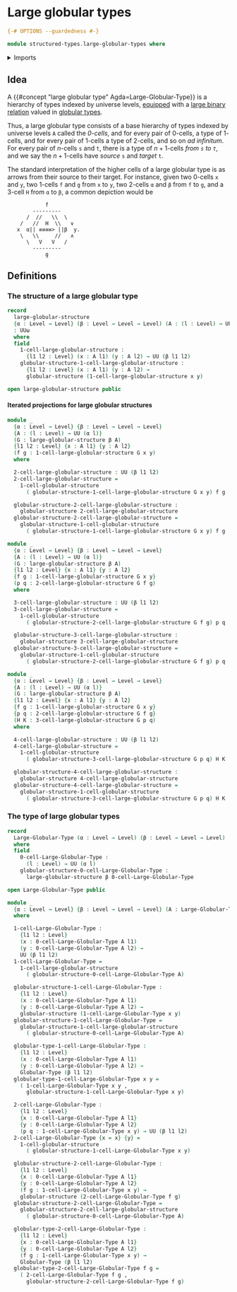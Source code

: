 # Large globular types

```agda
{-# OPTIONS --guardedness #-}

module structured-types.large-globular-types where
```

<details><summary>Imports</summary>

```agda
open import elementary-number-theory.multiplication-natural-numbers
open import elementary-number-theory.natural-numbers

open import foundation.dependent-pair-types
open import foundation.equivalences
open import foundation.identity-types
open import foundation.iterated-dependent-product-types
open import foundation.telescopes
open import foundation.universe-levels

open import structured-types.globular-types
```

</details>

## Idea

A {{#concept "large globular type" Agda=Large-Globular-Type}} is a hierarchy of
types indexed by universe levels, [equipped](foundation.structure.md) with a
[large binary relation](foundation.large-binary-relations.md) valued in
[globular types](structured-types.globular-types.md).

Thus, a large globular type consists of a base hierarchy of types indexed by
universe levels `A` called the _$0$-cells_, and for every pair of $0$-cells, a
type of $1$-cells, and for every pair of $1$-cells a type of $2$-cells, and so
on _ad infinitum_. For every pair of $n$-cells `s` and `t`, there is a type of
$n+1$-cells _from `s` to `t`_, and we say the $n+1$-cells have _source_ `s` and
_target_ `t`.

The standard interpretation of the higher cells of a large globular type is as
arrows from their source to their target. For instance, given two $0$-cells `x`
and `y`, two $1$-cells `f` and `g` from `x` to `y`, two $2$-cells `α` and `β`
from `f` to `g`, and a $3$-cell `H` from `α` to `β`, a common depiction would be

```text
            f
        ---------
      /  //   \\  \
    /   //  H  \\   ∨
   x  α|| ≡≡≡≡> ||β  y.
    \   \\     //   ∧
      \   V   V   /
        ---------
            g
```

## Definitions

### The structure of a large globular type

```agda
record
  large-globular-structure
  {α : Level → Level} (β : Level → Level → Level) (A : (l : Level) → UU (α l))
  : UUω
  where
  field
    1-cell-large-globular-structure :
      {l1 l2 : Level} (x : A l1) (y : A l2) → UU (β l1 l2)
    globular-structure-1-cell-large-globular-structure :
      {l1 l2 : Level} (x : A l1) (y : A l2) →
      globular-structure (1-cell-large-globular-structure x y)

open large-globular-structure public
```

#### Iterated projections for large globular structures

```agda
module _
  {α : Level → Level} {β : Level → Level → Level}
  {A : (l : Level) → UU (α l)}
  (G : large-globular-structure β A)
  {l1 l2 : Level} {x : A l1} {y : A l2}
  (f g : 1-cell-large-globular-structure G x y)
  where

  2-cell-large-globular-structure : UU (β l1 l2)
  2-cell-large-globular-structure =
    1-cell-globular-structure
      ( globular-structure-1-cell-large-globular-structure G x y) f g

  globular-structure-2-cell-large-globular-structure :
    globular-structure 2-cell-large-globular-structure
  globular-structure-2-cell-large-globular-structure =
    globular-structure-1-cell-globular-structure
      ( globular-structure-1-cell-large-globular-structure G x y) f g

module _
  {α : Level → Level} {β : Level → Level → Level}
  {A : (l : Level) → UU (α l)}
  (G : large-globular-structure β A)
  {l1 l2 : Level} {x : A l1} {y : A l2}
  {f g : 1-cell-large-globular-structure G x y}
  (p q : 2-cell-large-globular-structure G f g)
  where

  3-cell-large-globular-structure : UU (β l1 l2)
  3-cell-large-globular-structure =
    1-cell-globular-structure
      ( globular-structure-2-cell-large-globular-structure G f g) p q

  globular-structure-3-cell-large-globular-structure :
    globular-structure 3-cell-large-globular-structure
  globular-structure-3-cell-large-globular-structure =
    globular-structure-1-cell-globular-structure
      ( globular-structure-2-cell-large-globular-structure G f g) p q

module _
  {α : Level → Level} {β : Level → Level → Level}
  {A : (l : Level) → UU (α l)}
  (G : large-globular-structure β A)
  {l1 l2 : Level} {x : A l1} {y : A l2}
  {f g : 1-cell-large-globular-structure G x y}
  {p q : 2-cell-large-globular-structure G f g}
  (H K : 3-cell-large-globular-structure G p q)
  where

  4-cell-large-globular-structure : UU (β l1 l2)
  4-cell-large-globular-structure =
    1-cell-globular-structure
      ( globular-structure-3-cell-large-globular-structure G p q) H K

  globular-structure-4-cell-large-globular-structure :
    globular-structure 4-cell-large-globular-structure
  globular-structure-4-cell-large-globular-structure =
    globular-structure-1-cell-globular-structure
      ( globular-structure-3-cell-large-globular-structure G p q) H K
```

### The type of large globular types

```agda
record
  Large-Globular-Type (α : Level → Level) (β : Level → Level → Level) : UUω
  where
  field
    0-cell-Large-Globular-Type :
      (l : Level) → UU (α l)
    globular-structure-0-cell-Large-Globular-Type :
      large-globular-structure β 0-cell-Large-Globular-Type

open Large-Globular-Type public

module _
  {α : Level → Level} {β : Level → Level → Level} (A : Large-Globular-Type α β)
  where

  1-cell-Large-Globular-Type :
    {l1 l2 : Level}
    (x : 0-cell-Large-Globular-Type A l1)
    (y : 0-cell-Large-Globular-Type A l2) →
    UU (β l1 l2)
  1-cell-Large-Globular-Type =
    1-cell-large-globular-structure
      ( globular-structure-0-cell-Large-Globular-Type A)

  globular-structure-1-cell-Large-Globular-Type :
    {l1 l2 : Level}
    (x : 0-cell-Large-Globular-Type A l1)
    (y : 0-cell-Large-Globular-Type A l2) →
    globular-structure (1-cell-Large-Globular-Type x y)
  globular-structure-1-cell-Large-Globular-Type =
    globular-structure-1-cell-large-globular-structure
      ( globular-structure-0-cell-Large-Globular-Type A)

  globular-type-1-cell-Large-Globular-Type :
    {l1 l2 : Level}
    (x : 0-cell-Large-Globular-Type A l1)
    (y : 0-cell-Large-Globular-Type A l2) →
    Globular-Type (β l1 l2)
  globular-type-1-cell-Large-Globular-Type x y =
    ( 1-cell-Large-Globular-Type x y ,
      globular-structure-1-cell-Large-Globular-Type x y)

  2-cell-Large-Globular-Type :
    {l1 l2 : Level}
    {x : 0-cell-Large-Globular-Type A l1}
    {y : 0-cell-Large-Globular-Type A l2}
    (p q : 1-cell-Large-Globular-Type x y) → UU (β l1 l2)
  2-cell-Large-Globular-Type {x = x} {y} =
    1-cell-globular-structure
      ( globular-structure-1-cell-Large-Globular-Type x y)

  globular-structure-2-cell-Large-Globular-Type :
    {l1 l2 : Level}
    {x : 0-cell-Large-Globular-Type A l1}
    {y : 0-cell-Large-Globular-Type A l2}
    (f g : 1-cell-Large-Globular-Type x y) →
    globular-structure (2-cell-Large-Globular-Type f g)
  globular-structure-2-cell-Large-Globular-Type =
    globular-structure-2-cell-large-globular-structure
      ( globular-structure-0-cell-Large-Globular-Type A)

  globular-type-2-cell-Large-Globular-Type :
    {l1 l2 : Level}
    {x : 0-cell-Large-Globular-Type A l1}
    {y : 0-cell-Large-Globular-Type A l2}
    (f g : 1-cell-Large-Globular-Type x y) →
    Globular-Type (β l1 l2)
  globular-type-2-cell-Large-Globular-Type f g =
    ( 2-cell-Large-Globular-Type f g ,
      globular-structure-2-cell-Large-Globular-Type f g)
```
